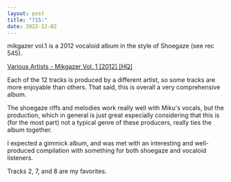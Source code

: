 ```yaml
---
layout: post
title: "715:"
date: 2022-12-02
---
```


mikgazer vol.1 is a 2012 vocaloid album in the style of Shoegaze (see rec 545).

[Various Artists \- Mikgazer Vol. 1 \[2012\] \[HQ\]](https://youtu.be/oKwa_Yp9dK8?t=285)

Each of the 12 tracks is produced by a different artist, so some tracks are more enjoyable than others. That said, this is overall a very comprehensive album.

The shoegaze riffs and melodies work really well with Miku's vocals, but the production, which in general is just great especially considering that this is (for the most part) not a typical genre of these producers, really ties the album together.

I expected a gimmick album, and was met with an interesting and well-produced compilation with something for both shoegaze and vocaloid listeners.

Tracks 2, 7, and 8 are my favorites.
